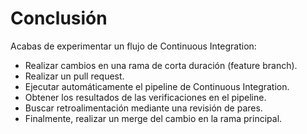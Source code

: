 # Conclusión

Acabas de experimentar un flujo de Continuous Integration:

* Realizar cambios en una rama de corta duración (feature branch).
* Realizar un pull request.
* Ejecutar automáticamente el pipeline de Continuous Integration.
* Obtener los resultados de las verificaciones en el pipeline.
* Buscar retroalimentación mediante una revisión de pares.
* Finalmente, realizar un merge del cambio en la rama principal.